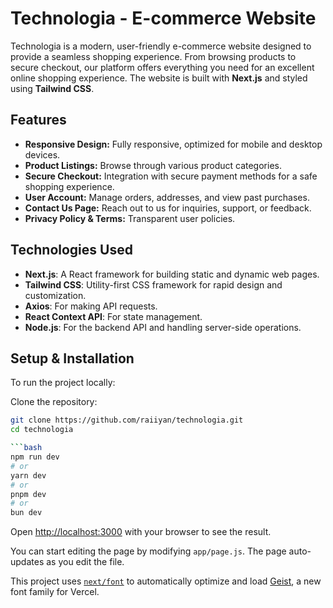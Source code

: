 # Technologia - E-commerce Website

Technologia is a modern, user-friendly e-commerce website designed to provide a seamless shopping experience. From browsing products to secure checkout, our platform offers everything you need for an excellent online shopping experience. The website is built with **Next.js** and styled using **Tailwind CSS**.

## Features

- **Responsive Design:** Fully responsive, optimized for mobile and desktop devices.
- **Product Listings:** Browse through various product categories.
- **Secure Checkout:** Integration with secure payment methods for a safe shopping experience.
- **User Account:** Manage orders, addresses, and view past purchases.
- **Contact Us Page:** Reach out to us for inquiries, support, or feedback.
- **Privacy Policy & Terms:** Transparent user policies.

## Technologies Used

- **Next.js**: A React framework for building static and dynamic web pages.
- **Tailwind CSS**: Utility-first CSS framework for rapid design and customization.
- **Axios**: For making API requests.
- **React Context API**: For state management.
- **Node.js**: For the backend API and handling server-side operations.

## Setup & Installation

To run the project locally:

Clone the repository:

   ```bash
   git clone https://github.com/raiiyan/technologia.git
   cd technologia

```bash
npm run dev
# or
yarn dev
# or
pnpm dev
# or
bun dev
```

Open [http://localhost:3000](http://localhost:3000) with your browser to see the result.

You can start editing the page by modifying `app/page.js`. The page auto-updates as you edit the file.

This project uses [`next/font`](https://nextjs.org/docs/app/building-your-application/optimizing/fonts) to automatically optimize and load [Geist](https://vercel.com/font), a new font family for Vercel.
